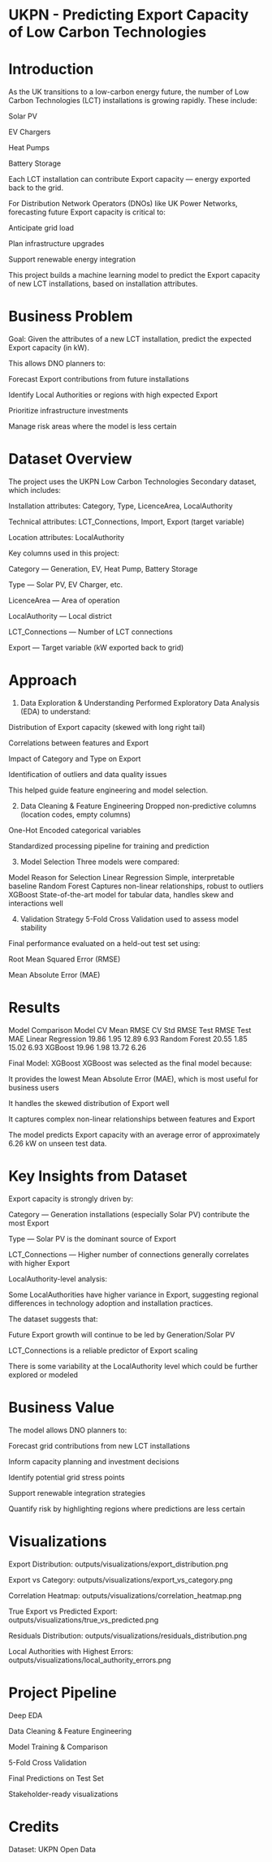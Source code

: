 # UKPN - Predicting Export Capacity of Low Carbon Technologies

# Introduction
As the UK transitions to a low-carbon energy future, the number of Low Carbon Technologies (LCT) installations is growing rapidly. These include:

Solar PV

EV Chargers

Heat Pumps

Battery Storage

Each LCT installation can contribute Export capacity — energy exported back to the grid.

For Distribution Network Operators (DNOs) like UK Power Networks, forecasting future Export capacity is critical to:

Anticipate grid load

Plan infrastructure upgrades

Support renewable energy integration

This project builds a machine learning model to predict the Export capacity of new LCT installations, based on installation attributes.

# Business Problem
Goal:
Given the attributes of a new LCT installation, predict the expected Export capacity (in kW).

This allows DNO planners to:

Forecast Export contributions from future installations

Identify Local Authorities or regions with high expected Export

Prioritize infrastructure investments

Manage risk areas where the model is less certain

# Dataset Overview
The project uses the UKPN Low Carbon Technologies Secondary dataset, which includes:

Installation attributes: Category, Type, LicenceArea, LocalAuthority

Technical attributes: LCT_Connections, Import, Export (target variable)

Location attributes: LocalAuthority

Key columns used in this project:

Category — Generation, EV, Heat Pump, Battery Storage

Type — Solar PV, EV Charger, etc.

LicenceArea — Area of operation

LocalAuthority — Local district

LCT_Connections — Number of LCT connections

Export — Target variable (kW exported back to grid)

# Approach
1. Data Exploration & Understanding
Performed Exploratory Data Analysis (EDA) to understand:

Distribution of Export capacity (skewed with long right tail)

Correlations between features and Export

Impact of Category and Type on Export

Identification of outliers and data quality issues

This helped guide feature engineering and model selection.

2. Data Cleaning & Feature Engineering
Dropped non-predictive columns (location codes, empty columns)

One-Hot Encoded categorical variables

Standardized processing pipeline for training and prediction

3. Model Selection
Three models were compared:

Model	Reason for Selection
Linear Regression	Simple, interpretable baseline
Random Forest	Captures non-linear relationships, robust to outliers
XGBoost	State-of-the-art model for tabular data, handles skew and interactions well

4. Validation Strategy
5-Fold Cross Validation used to assess model stability

Final performance evaluated on a held-out test set using:

Root Mean Squared Error (RMSE)

Mean Absolute Error (MAE)

# Results
Model Comparison
Model	CV Mean RMSE	CV Std RMSE	Test RMSE	Test MAE
Linear Regression	19.86	1.95	12.89	6.93
Random Forest	20.55	1.85	15.02	6.93
XGBoost	19.96	1.98	13.72	6.26

Final Model: XGBoost
XGBoost was selected as the final model because:

It provides the lowest Mean Absolute Error (MAE), which is most useful for business users

It handles the skewed distribution of Export well

It captures complex non-linear relationships between features and Export

The model predicts Export capacity with an average error of approximately 6.26 kW on unseen test data.

# Key Insights from Dataset
Export capacity is strongly driven by:

Category — Generation installations (especially Solar PV) contribute the most Export

Type — Solar PV is the dominant source of Export

LCT_Connections — Higher number of connections generally correlates with higher Export

LocalAuthority-level analysis:

Some LocalAuthorities have higher variance in Export, suggesting regional differences in technology adoption and installation practices.

The dataset suggests that:

Future Export growth will continue to be led by Generation/Solar PV

LCT_Connections is a reliable predictor of Export scaling

There is some variability at the LocalAuthority level which could be further explored or modeled

# Business Value
The model allows DNO planners to:

Forecast grid contributions from new LCT installations

Inform capacity planning and investment decisions

Identify potential grid stress points

Support renewable integration strategies

Quantify risk by highlighting regions where predictions are less certain

# Visualizations
Export Distribution:
outputs/visualizations/export_distribution.png

Export vs Category:
outputs/visualizations/export_vs_category.png

Correlation Heatmap:
outputs/visualizations/correlation_heatmap.png

True Export vs Predicted Export:
outputs/visualizations/true_vs_predicted.png

Residuals Distribution:
outputs/visualizations/residuals_distribution.png

Local Authorities with Highest Errors:
outputs/visualizations/local_authority_errors.png

# Project Pipeline
Deep EDA

Data Cleaning & Feature Engineering

Model Training & Comparison

5-Fold Cross Validation

Final Predictions on Test Set

Stakeholder-ready visualizations

# Credits
Dataset: UKPN Open Data

